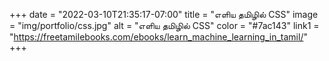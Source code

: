+++
date = "2022-03-10T21:35:17-07:00"
title = "எளிய தமிழில் CSS"
image = "img/portfolio/css.jpg"
alt = "எளிய தமிழில் CSS"
color = "#7ac143"
link1 = "https://freetamilebooks.com/ebooks/learn_machine_learning_in_tamil/"
+++
